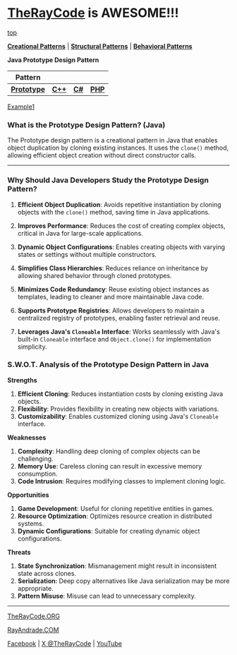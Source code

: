 # [TheRayCode](../../../README.md) is AWESOME!!!

[top](../README.md)

**[Creational Patterns](../README.md)** | **[Structural Patterns](../../Structural/README.md)** | **[Behavioral Patterns](../../Behavioral/README.md)**

**Java Prototype Design Pattern**

|Pattern|   |   |   |
|---|---|---|---|
|  [**Prototype**](README.md) | [**C++**](../../../CPP/Creational/Prototype/README.md) | [**C#**](../../../Csharp/Creational/Prototype/README.md) | [**PHP**](../../../PHP/Creational/Prototype/README.md) |

[Example1](Show/README.md)

### What is the Prototype Design Pattern? (Java)
The Prototype design pattern is a creational pattern in Java that enables object duplication by cloning existing instances. It uses the `clone()` method, allowing efficient object creation without direct constructor calls.

---

### Why Should Java Developers Study the Prototype Design Pattern?
1. **Efficient Object Duplication**: Avoids repetitive instantiation by cloning objects with the `clone()` method, saving time in Java applications.

2. **Improves Performance**: Reduces the cost of creating complex objects, critical in Java for large-scale applications.

3. **Dynamic Object Configurations**: Enables creating objects with varying states or settings without multiple constructors.

4. **Simplifies Class Hierarchies**: Reduces reliance on inheritance by allowing shared behavior through cloned prototypes.

5. **Minimizes Code Redundancy**: Reuse existing object instances as templates, leading to cleaner and more maintainable Java code.

6. **Supports Prototype Registries**: Allows developers to maintain a centralized registry of prototypes, enabling faster retrieval and reuse.

7. **Leverages Java's `Cloneable` Interface**: Works seamlessly with Java's built-in `Cloneable` interface and `Object.clone()` for implementation simplicity.

### **S.W.O.T. Analysis of the Prototype Design Pattern in Java**

**Strengths**  
1. **Efficient Cloning**: Reduces instantiation costs by cloning existing Java objects.  
2. **Flexibility**: Provides flexibility in creating new objects with variations.  
3. **Customizability**: Enables customized cloning using Java's `Cloneable` interface.

**Weaknesses**  
1. **Complexity**: Handling deep cloning of complex objects can be challenging.  
2. **Memory Use**: Careless cloning can result in excessive memory consumption.  
3. **Code Intrusion**: Requires modifying classes to implement cloning logic.

**Opportunities**  
1. **Game Development**: Useful for cloning repetitive entities in games.  
2. **Resource Optimization**: Optimizes resource creation in distributed systems.  
3. **Dynamic Configurations**: Suitable for creating dynamic object configurations.

**Threats**  
1. **State Synchronization**: Mismanagement might result in inconsistent state across clones.  
2. **Serialization**: Deep copy alternatives like Java serialization may be more appropriate.  
3. **Pattern Misuse**: Misuse can lead to unnecessary complexity.

---

[TheRayCode.ORG](https://www.TheRayCode.org)  

[RayAndrade.COM](https://www.RayAndrade.com)

[Facebook](https://www.facebook.com/TheRayCode/) | [X @TheRayCode](https://www.x.com/TheRayCode/) | [YouTube](https://www.youtube.com/TheRayCode/)
